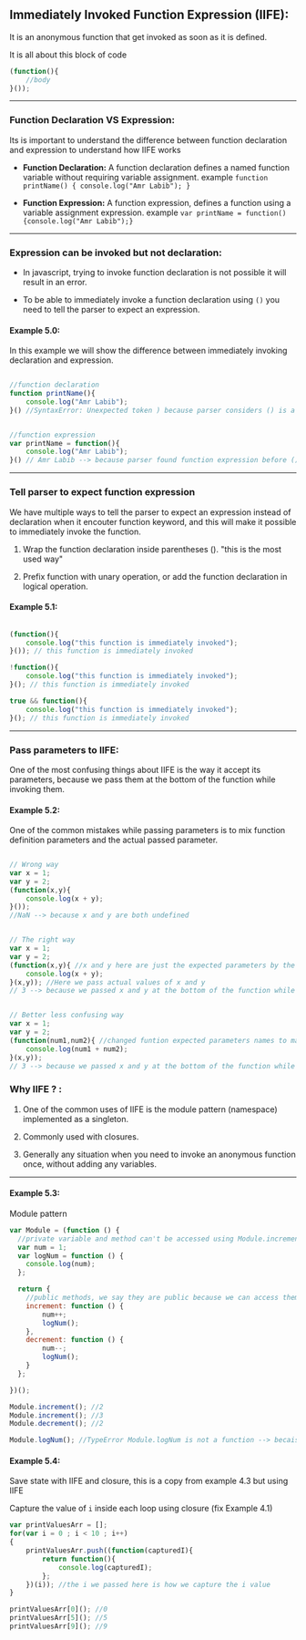 ## Immediately Invoked Function Expression (IIFE):
It is an anonymous function that get invoked as soon as it is defined.

It is all about this block of code

```javascript
(function(){
	//body
}());
```

---

### Function Declaration VS Expression:
Its is important to understand the difference between function declaration and expression to understand how IIFE works

* **Function Declaration:**
A function declaration defines a named function variable without requiring variable assignment. example `function printName() { console.log("Amr Labib"); }`

* **Function Expression:**
A function expression, defines a function using a variable assignment expression. example `var printName = function(){console.log("Amr Labib");}`

---

### Expression can be invoked but not declaration:
* In javascript, trying to invoke function declaration is not possible it will result in an error.

* To be able to immediately invoke a function declaration using `()` you need to tell the parser to expect an expression.


#### Example 5.0:

In this example we will show the difference between immediately invoking declaration and expression.

```javascript

//function declaration
function printName(){
	console.log("Amr Labib");
}() //SyntaxError: Unexpected token ) because parser considers () is a completely different expression than the function and it expected to have an actual expression inside the parentheses like (1+2) but found nothing.


//function expression
var printName = function(){
	console.log("Amr Labib");
}() // Amr Labib --> because parser found function expression before (), and the parentheses are considered to call the function.

```

---

### Tell parser to expect function expression

We have multiple ways to tell the parser to expect an expression instead of declaration when it encouter function keyword, and this will make it possible to immediately invoke the function.

1. Wrap the function declaration inside parentheses (). "this is the most used way"

2. Prefix function with unary operation, or add the function declaration in logical operation.

#### Example 5.1:

```javascript

(function(){
	console.log("this function is immediately invoked");
}()); // this function is immediately invoked

!function(){
	console.log("this function is immediately invoked");
}(); // this function is immediately invoked

true && function(){
	console.log("this function is immediately invoked");
}(); // this function is immediately invoked

```

---

### Pass parameters to IIFE:

One of the most confusing things about IIFE is the way it accept its parameters, because we pass them at the bottom of the function while invoking them.

#### Example 5.2:

One of the common mistakes while passing parameters is to mix function definition parameters and the actual passed parameter.

```javascript

// Wrong way
var x = 1;
var y = 2;
(function(x,y){
	console.log(x + y);
}()); 
//NaN --> because x and y are both undefined


// The right way
var x = 1;
var y = 2;
(function(x,y){ //x and y here are just the expected parameters by the function
	console.log(x + y);
}(x,y)); //Here we pass actual values of x and y
// 3 --> because we passed x and y at the bottom of the function while invoking it.


// Better less confusing way
var x = 1;
var y = 2;
(function(num1,num2){ //changed funtion expected parameters names to make it clear that they are different from the actual passed values
	console.log(num1 + num2);
}(x,y)); 
// 3 --> because we passed x and y at the bottom of the function while invoking it.

```


### Why IIFE ? :

1. One of the common uses of IIFE is the module pattern (namespace) implemented as a singleton.

2. Commonly used with closures.

3. Generally any situation when you need to invoke an anonymous function once, without adding any variables.

--- 

#### Example 5.3:

Module pattern

```javascript
var Module = (function () {
  //private variable and method can't be accessed using Module.increment
  var num = 1;
  var logNum = function () {
  	console.log(num);
  };

  return {
  	//public methods, we say they are public because we can access them using Module.increment or Module.decrement
    increment: function () {
    	num++;
    	logNum();
    },
    decrement: function () {
    	num--;
    	logNum();
    }
  };

})();

Module.increment(); //2
Module.increment(); //3
Module.decrement(); //2

Module.logNum(); //TypeError Module.logNum is not a function --> becaise logNum is private method inside the module
```


#### Example 5.4:

Save state with IIFE and closure, this is a copy from example 4.3 but using IIFE

Capture the value of `i` inside each loop using closure (fix Example 4.1)

```javascript
var printValuesArr = [];
for(var i = 0 ; i < 10 ; i++)
{
    printValuesArr.push((function(capturedI){
    	return function(){
            console.log(capturedI);
        };
    })(i)); //the i we passed here is how we capture the i value
}

printValuesArr[0](); //0
printValuesArr[5](); //5
printValuesArr[9](); //9
```










